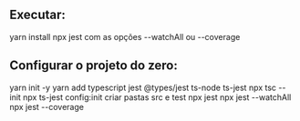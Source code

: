 ## Executar:

yarn install
npx jest com as opções --watchAll ou --coverage
## Configurar o projeto do zero:

yarn init -y
yarn add typescript jest @types/jest ts-node ts-jest
npx tsc --init
npx ts-jest config:init
criar pastas src e test
npx jest
npx jest --watchAll
npx jest --coverage